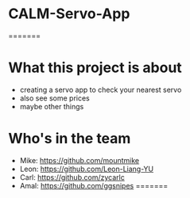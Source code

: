 # CALM-Servo-App



=======

# What this project is about

- creating a servo app to check your nearest servo
- also see some prices
- maybe other things

# Who's in the team

- Mike: https://github.com/mountmike
- Leon: https://github.com/Leon-Liang-YU
- Carl: https://github.com/zycarlc
- Amal: https://github.com/ggsnipes
=======


